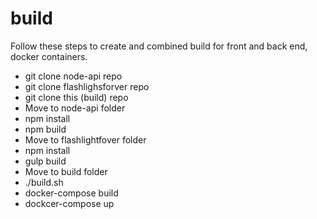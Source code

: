 # build
Follow these steps to create and combined build for front and back end,  docker containers.

- git clone node-api repo
- git clone flashlighsforver repo
- git clone this (build) repo
- Move to node-api folder
- npm install
- npm build  
- Move to flashlightfover folder
- npm install
- gulp build
- Move to build folder
- ./build.sh
- docker-compose build
- dockcer-compose up
